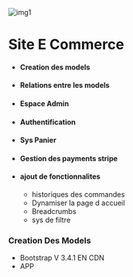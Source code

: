 ![img1](https://encrypted-tbn0.gstatic.com/images?q=tbn:ANd9GcTLHCvY2cOhYo8D4Ket7mbb_HuaSaGe2i5wcw&usqp=CAU )

# Site E Commerce
- #### Creation des models
- #### Relations entre les models
- #### Espace Admin
- #### Authentification
- #### Sys Panier
- #### Gestion des payments stripe
- #### ajout de fonctionnalites
    - historiques des commandes
    - Dynamiser la page d accueil
    - Breadcrumbs
    - sys de filtre

###  Creation Des Models
- Bootstrap V 3.4.1   EN CDN
- APP

